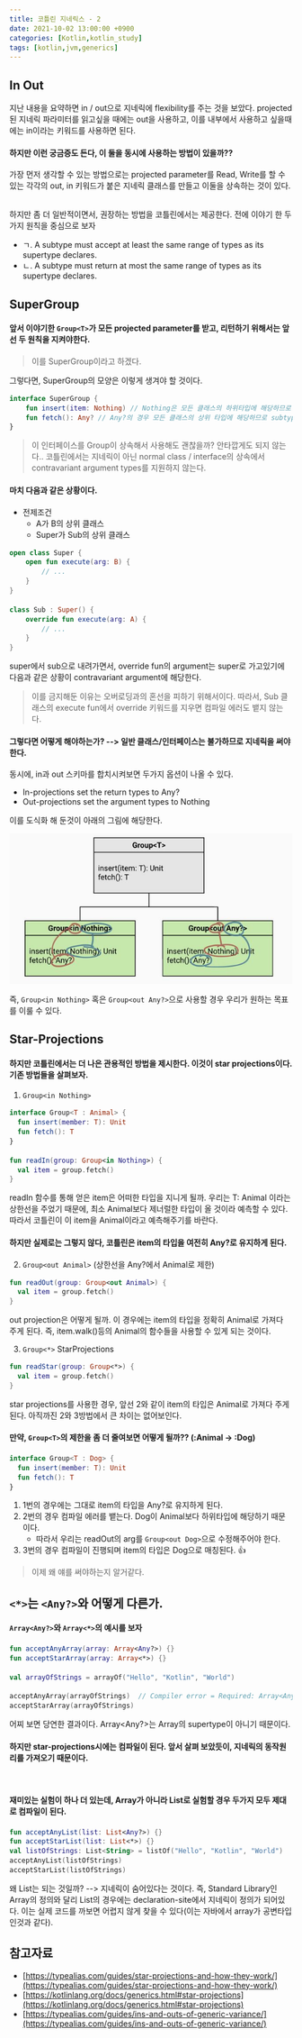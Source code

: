 ```yaml
---
title: 코틀린 지네릭스 - 2
date: 2021-10-02 13:00:00 +0900
categories: [Kotlin,kotlin_study]
tags: [kotlin,jvm,generics]
---
```

## In Out

지난 내용을 요약하면 in / out으로 지네릭에 flexibility를 주는 것을 보았다. projected된 지네릭 파라미터를 읽고싶을 때에는 out을 사용하고, 이를 내부에서 사용하고 싶을때에는 in이라는 키워드를 사용하면 된다.

#### 하지만 이런 궁금증도 든다, 이 둘을 동시에 사용하는 방법이 있을까??

가장 먼저 생각할 수 있는 방법으로는 projected parameter를 Read, Write를 할 수 있는 각각의 out, in 키워드가 붙은 지네릭 클래스를 만들고 이둘을 상속하는 것이 있다.

<br>
하지만 좀 더 일반적이면서, 권장하는 방법을 코틀린에서는 제공한다. 전에 이야기 한 두가지 원칙을 중심으로 보자

- ㄱ. A subtype must accept at least the same range of types as its supertype declares.
- ㄴ. A subtype must return at most the same range of types as its supertype declares.

## SuperGroup

#### 앞서 이야기한 `Group<T>`가 모든 projected parameter를 받고, 리턴하기 위해서는 앞선 두 원칙을 지켜야한다. 
> 이를 SuperGroup이라고 하겠다.

그렇다면, SuperGroup의 모양은 이렇게 생겨야 할 것이다.
~~~kotlin
interface SuperGroup {
    fun insert(item: Nothing) // Nothing은 모든 클래스의 하위타입에 해당하므로 확장이 가능하다.
    fun fetch(): Any? // Any?의 경우 모든 클래스의 상위 타입에 해당하므로 subtype으로 좁히는 것이 가능하다.
}
~~~
> 이 인터페이스를 Group이 상속해서 사용해도 괜찮을까? 
안타깝게도 되지 않는다.. 코틀린에서는 지네릭이 아닌 normal class / interface의 상속에서 contravariant argument types를 지원하지 않는다.

#### 마치 다음과 같은 상황이다.
- 전제조건
    - A가 B의 상위 클래스
    - Super가 Sub의 상위 클래스

~~~kotlin
open class Super {
    open fun execute(arg: B) {
        // ...
    }
}

class Sub : Super() {
    override fun execute(arg: A) {
        // ...
    }
}
~~~
super에서 sub으로 내려가면서, override fun의 argument는 super로 가고있기에 다음과 같은 상황이 contravariant argument에 해당한다.
> 이를 금지해둔 이유는 오버로딩과의 혼선을 피하기 위해서이다. 따라서, Sub 클래스의 execute fun에서 override 키워드를 지우면 컴파일 에러도 뱉지 않는다.

#### 그렇다면 어떻게 해야하는가? --> 일반 클래스/인터페이스는 불가하므로 지네릭을 써야한다.

동시에, in과 out 스키마를 합치시켜보면 두가지 옵션이 나올 수 있다.
- In-projections set the return types to Any?
- Out-projections set the argument types to Nothing

이를 도식화 해 둔것이 아래의 그림에 해당한다. 

<img src="/assets/img/kotlin_study/1.JPG">

즉, `Group<in Nothing>` 혹은 `Group<out Any?>`으로 사용할 경우 우리가 원하는 목표를 이룰 수 있다.

## Star-Projections

#### 하지만 코틀린에서는 더 나은 관용적인 방법을 제시한다. 이것이 star projections이다. 기존 방법들을 살펴보자.

1. `Group<in Nothing>`

```kotlin
interface Group<T : Animal> {
  fun insert(member: T): Unit
  fun fetch(): T
}

fun readIn(group: Group<in Nothing>) {
  val item = group.fetch()
}
```

readIn 함수를 통해 얻은 item은 어떠한 타입을 지니게 될까. 우리는 T: Animal 이라는 상한선을 주었기 때문에, 최소 Animal보다 제너럴한 타입이 올 것이라 예측할 수 있다. 따라서 코틀린이 이 item을 Animal이라고 예측해주기를 바란다.

#### 하지만 실제로는 그렇지 않다, 코틀린은 item의 타입을 여전히 Any?로 유지하게 된다.

2. `Group<out Animal>` (상한선을 Any?에서 Animal로 제한)

```kotlin
fun readOut(group: Group<out Animal>) {
  val item = group.fetch()
}
```

out projection은 어떻게 될까. 이 경우에는 item의 타입을 정확히 Animal로 가져다 주게 된다. 즉, item.walk()등의 Animal의 함수들을 사용할 수 있게 되는 것이다.

3. `Group<*>` StarProjections

```kotlin
fun readStar(group: Group<*>) {
  val item = group.fetch()
}
```
star projections를 사용한 경우, 앞선 2와 같이 item의 타입은 Animal로 가져다 주게 된다. 아직까진 2와 3방법에서 큰 차이는 없어보인다.

#### 만약, `Group<T>`의 제한을 좀 더 줄여보면 어떻게 될까?? (:Animal -> :Dog)

```kotlin
interface Group<T : Dog> {
  fun insert(member: T): Unit
  fun fetch(): T
}
```

1. 1번의 경우에는 그대로 item의 타입을 Any?로 유지하게 된다.
2. 2번의 경우 컴파일 에러를 뱉는다. Dog이 Animal보다 하위타입에 해당하기 때문이다.
    - 따라서 우리는 readOut의 arg를 `Group<out Dog>`으로 수정해주어야 한다.
3. 3번의 경우 컴파일이 진행되며 item의 타입은 Dog으로 매칭된다. 👍
> 이제 왜 얘를 써야하는지 알거같다.

## `<*>`는 `<Any?>`와 어떻게 다른가.

#### `Array<Any?>`와 `Array<*>`의 예시를 보자

```kotlin
fun acceptAnyArray(array: Array<Any?>) {}
fun acceptStarArray(array: Array<*>) {}

val arrayOfStrings = arrayOf("Hello", "Kotlin", "World")

acceptAnyArray(arrayOfStrings)  // Compiler error = Required: Array<Any?> Found: Array<String>
acceptStarArray(arrayOfStrings)
```

어찌 보면 당연한 결과이다. Array<Any?>는 Array<String>의 supertype이 아니기 때문이다. 
#### 하지만 star-projections시에는 컴파일이 된다. 앞서 살펴 보았듯이, 지네릭의 동작원리를 가져오기 때문이다.

<br>

#### 재미있는 실험이 하나 더 있는데, Array가 아니라 List로 실험할 경우 두가지 모두 제대로 컴파일이 된다.

```kotlin
fun acceptAnyList(list: List<Any?>) {}
fun acceptStarList(list: List<*>) {}
val listOfStrings: List<String> = listOf("Hello", "Kotlin", "World")
acceptAnyList(listOfStrings)
acceptStarList(listOfStrings)
```

왜 List는 되는 것일까? --> 지네릭이 숨어있다는 것이다. 즉, Standard Library인 Array의 정의와 달리 List의 경우에는 declaration-site에서 지네릭이 정의가 되어있다. 이는 실제 코드를 까보면 어렵지 않게 찾을 수 있다(이는 자바에서 array가 공변타입인것과 같다).


## 참고자료
- [https://typealias.com/guides/star-projections-and-how-they-work/](https://typealias.com/guides/star-projections-and-how-they-work/)
- [https://kotlinlang.org/docs/generics.html#star-projections](https://kotlinlang.org/docs/generics.html#star-projections)
- [https://typealias.com/guides/ins-and-outs-of-generic-variance/](https://typealias.com/guides/ins-and-outs-of-generic-variance/)
